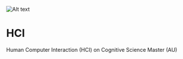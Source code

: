 ![Alt text](https://github.com/BayesianBoys/HCI/tree/main/pictures/bayes_bois.png?raw=true "Title")

# HCI
Human Computer Interaction (HCI) on Cognitive Science Master (AU)
